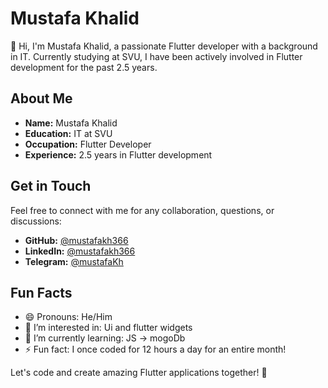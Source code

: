 # Mustafa Khalid
👋 Hi, I'm Mustafa Khalid, a passionate Flutter developer with a background in IT. Currently studying at SVU, I have been actively involved in Flutter development for the past 2.5 years.

## About Me
- **Name:** Mustafa Khalid
- **Education:** IT at SVU
- **Occupation:** Flutter Developer
- **Experience:** 2.5 years in Flutter development

## Get in Touch
Feel free to connect with me for any collaboration, questions, or discussions:

- **GitHub:** [@mustafakh366](https://github.com/mustafakh366)
- **LinkedIn:** [@mustafakh366](https://www.linkedin.com/in/mustafa-suliman-951935155/)
- **Telegram:** [@mustafaKh](https://t.me/Mustafakh3661)

## Fun Facts

- 😄 Pronouns: He/Him
- 👀 I’m interested in: Ui and flutter widgets
- 🌱 I’m currently learning: JS -> mogoDb
- ⚡ Fun fact: I once coded for 12 hours a day for an entire month!

Let's code and create amazing Flutter applications together! 🚀
